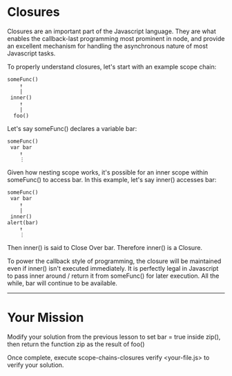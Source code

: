# Closures

Closures are an important part of the Javascript language. They are what enables
the callback-last programming most prominent in node, and provide an excellent
mechanism for handling the asynchronous nature of most Javascript tasks.

To properly understand closures, let's start with an example scope chain:

    someFunc()
        ↑
        |
     inner()
        ↑
        |
      foo()

Let's say someFunc() declares a variable bar:

    someFunc()
     var bar
        ↑
        ⋮

Given how nesting scope works, it's possible for an inner scope within
someFunc() to access bar. In this example, let's say inner() accesses
bar:

    someFunc()
     var bar
        ↑
        |
     inner()
    alert(bar)
        ↑
        ⋮

Then inner() is said to Close Over bar. Therefore inner() is a Closure.

To power the callback style of programming, the closure will be maintained even
if inner() isn't executed immediately. It is perfectly legal in Javascript to
pass inner around / return it from someFunc() for later execution. All the
while, bar will continue to be available.

-------------------------------------------------------------------------------

# Your Mission

Modify your solution from the previous lesson to set bar = true inside zip(),
then return the function zip as the result of foo()

Once complete, execute scope-chains-closures verify <your-file.js> to verify your
solution.

